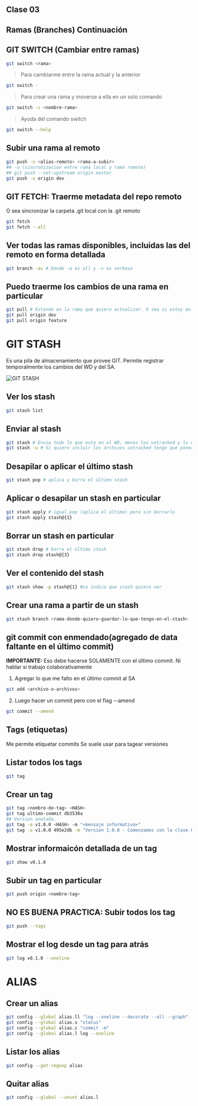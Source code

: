 ## Clase 03

## Ramas (Branches) Continuación

## GIT SWITCH (Cambiar entre ramas)

```sh
git switch <rama>
```
> Para cambiarme entre la rama actual y la anterior

```sh
git switch -
```

> Para crear una rama y moverse a ella en un solo comando

```sh
git switch -c <nombre-rama>
```

> Ayuda del comando switch

```sh
git switch --help
```

## Subir una rama al remoto

```sh
git push -u <alias-remoto> <rama-a-subir>
## -u (sincronizacion entre rama local y rama remote)
## git push --set-upstream origin master 
git push -u origin dev
```


## GIT FETCH: Traerme metadata del repo remoto
O sea sincronizar la carpeta .git local con la .git remoto

```sh
git fetch
git fetch --all
```

## Ver todas las ramas disponibles, incluidas las del remoto en forma detallada


```sh
git branch -av # Donde -a es all y -v es verbose
```

## Puedo traerme los cambios de una rama en particular
```sh
git pull # Estando en la rama que quiero actualizar. O sea si estoy en dev, se va a actualizar con el remoto, dev
git pull origin dev
git pull origin feature
```

# GIT STASH
Es una pila de almacenamiento que provee GIT. 
Permite registrar temporalmente los cambios del WD y del SA.


![GIT STASH](_ref/git_stash.png)


## Ver los stash

```sh
git stash list
```

## Enviar al stash

```sh
git stash # Envia todo lo que esta en el WD, menos los untracked y lo que esta en SA
git stash -u # Si quiero incluir los archivos untracked tengo que poner -u
``` 

## Desapilar o aplicar el último stash

```sh
git stash pop # aplica y borra el último stash
```

## Aplicar o desapilar un stash en particular

```sh
git stash apply # igual pop (aplica el último) pero sin borrarlo
git stash apply stash@{1}
```

## Borrar un stash en particular

```sh
git stash drop # borra el último stash
git stash drop stash@{3}
```

## Ver el contenido del stash

```sh
git stash show -p stash@{1} #Le indico que stash quiero ver
```

## Crear una rama a partir de un stash

```sh
git stash branch <rama-donde-quiero-guardar-lo-que-tengo-en-el-stash>
``` 

## git commit con enmendado(agregado de data faltante en el último commit)

**IMPORTANTE:** Eso debe hacerse SOLAMENTE con el último commit. Ni hablar si trabajo colaborativamente

1. Agregar lo que me falto en el último commit al SA

```sh
git add <archivo-o-archivos>
```

2. Luego hacer un commit  pero con el flag --amend

```sh
git commit --amend
```

## Tags (etiquetas)
Me permite etiquetar commits
Se suele usar para tagear versiones

## Listar todos los tags

```sh
git tag
``` 

## Crear un tag

```sh
git tag <nombre-de-tag> <HASH>
git tag ultimo-commit db3538a
## Version anotada. 
git tag -a v1.0.0 <HASH> -m "<mensaje informativo>"
git tag -a v1.0.0 495e2db -m "Version 1.0.0 - Comenzamos con la clase 03 donde vimos fetch, stash, amend y tags"
```

## Mostrar informaicón detallada de un tag

```sh
git show v0.1.0
```

## Subir un tag en particular

```sh
git push origin <nombre-tag>
```

## NO ES BUENA PRACTICA: Subir todos los tag

```sh
git push --tags
```

## Mostrar el log desde un tag para atrás

```sh
git log v0.1.0 --oneline
```

# ALIAS

## Crear un alias

```sh
git config --global alias.ll "log --oneline --decorate --all --graph"
git config --global alias.s "status"
git config --global alias.c "commit -m"
git config --global alias.l log --oneline
```

## Listar los alias

```sh
git config --get-regexp alias
```

## Quitar alias

```sh
git config --global --unset alias.l
```